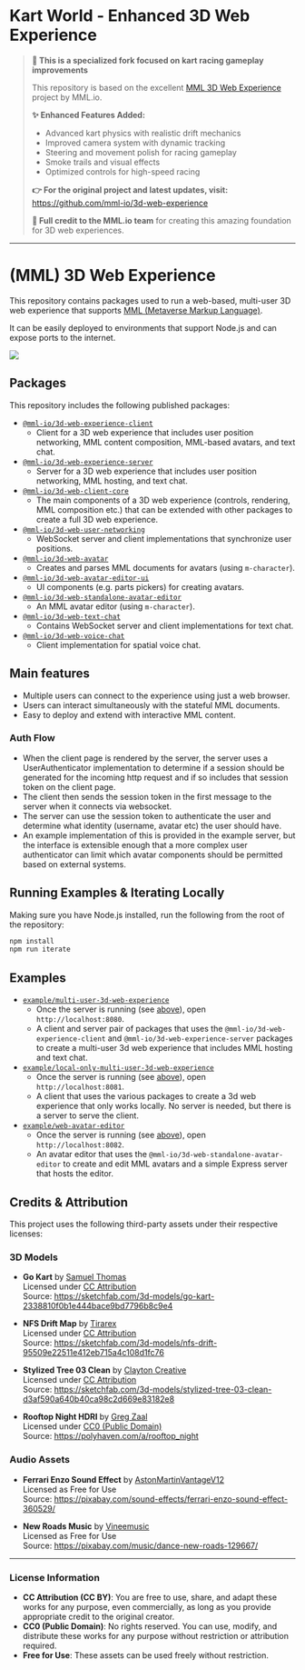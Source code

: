 # Kart World - Enhanced 3D Web Experience

> **🚗 This is a specialized fork focused on kart racing gameplay improvements**
>
> This repository is based on the excellent [MML 3D Web Experience](https://github.com/mml-io/3d-web-experience) project by MML.io. 
> 
> **✨ Enhanced Features Added:**
> - Advanced kart physics with realistic drift mechanics
> - Improved camera system with dynamic tracking
> - Steering and movement polish for racing gameplay
> - Smoke trails and visual effects
> - Optimized controls for high-speed racing
>
> **👉 For the original project and latest updates, visit:** https://github.com/mml-io/3d-web-experience
>
> **🙏 Full credit to the MML.io team** for creating this amazing foundation for 3D web experiences.

---

# (MML) 3D Web Experience

This repository contains packages used to run a web-based, multi-user 3D web experience that
supports [MML (Metaverse Markup Language)](https://mml.io/). 

It can be easily deployed to environments that support Node.js and can expose ports to the internet.

<img src="./playground.jpg">

## Packages

This repository includes the following published packages:

- [`@mml-io/3d-web-experience-client`](./packages/3d-web-experience-client)
  - Client for a 3D web experience that includes user position networking, MML content composition, 
    MML-based avatars, and text chat.
- [`@mml-io/3d-web-experience-server`](./packages/3d-web-experience-server)
  - Server for a 3D web experience that includes user position networking, MML hosting, and text chat.
- [`@mml-io/3d-web-client-core`](./packages/3d-web-client-core)
  - The main components of a 3D web experience (controls, rendering, MML composition etc.) that can be 
    extended with other packages to create a full 3D web experience.
- [`@mml-io/3d-web-user-networking`](./packages/3d-web-user-networking)
  - WebSocket server and client implementations that synchronize user positions.
- [`@mml-io/3d-web-avatar`](./packages/3d-web-avatar)
  - Creates and parses MML documents for avatars (using `m-character`).
- [`@mml-io/3d-web-avatar-editor-ui`](./packages/3d-web-avatar-editor-ui)
  - UI components (e.g. parts pickers) for creating avatars.
- [`@mml-io/3d-web-standalone-avatar-editor`](./packages/3d-web-standalone-avatar-editor)
  - An MML avatar editor (using `m-character`).
- [`@mml-io/3d-web-text-chat`](./packages/3d-web-text-chat)
  - Contains WebSocket server and client implementations for text chat.
- [`@mml-io/3d-web-voice-chat`](./packages/3d-web-voice-chat)
  - Client implementation for spatial voice chat.

## Main features

- Multiple users can connect to the experience using just a web browser.
- Users can interact simultaneously with the stateful MML documents.
- Easy to deploy and extend with interactive MML content.

### Auth Flow
- When the client page is rendered by the server, the server uses a UserAuthenticator implementation to determine if a session should be generated for the incoming http request and if so includes that session token on the client page.
- The client then sends the session token in the first message to the server when it connects via websocket.
- The server can use the session token to authenticate the user and determine what identity (username, avatar etc) the user should have.
- An example implementation of this is provided in the example server, but the interface is extensible enough that a more complex user authenticator can limit which avatar components should be permitted based on external systems.


## Running Examples & Iterating Locally

Making sure you have Node.js installed, run the following from the root of the repository:

```bash
npm install
npm run iterate
```

## Examples
 
- [`example/multi-user-3d-web-experience`](./example/multi-user-3d-web-experience)
  - Once the server is running (see [above](#running-examples--iterating-locally)), open `http://localhost:8080`.
  - A client and server pair of packages that uses the `@mml-io/3d-web-experience-client` and `@mml-io/3d-web-experience-server` packages to create a multi-user 3d web experience that includes MML hosting and text chat.
- [`example/local-only-multi-user-3d-web-experience`](./example/local-only-multi-user-3d-web-experience)
  - Once the server is running (see [above](#running-examples--iterating-locally)), open `http://localhost:8081`.
  - A client that uses the various packages to create a 3d web experience that only works locally. No server is needed, but there is a server to serve the client.
- [`example/web-avatar-editor`](./example/web-avatar-editor)
  - Once the server is running (see [above](#running-examples--iterating-locally)), open `http://localhost:8082`.
  - An avatar editor that uses the `@mml-io/3d-web-standalone-avatar-editor` to create and edit MML avatars and a simple Express server that hosts the editor.

## Credits & Attribution

This project uses the following third-party assets under their respective licenses:

### 3D Models
- **Go Kart** by [Samuel Thomas](https://sketchfab.com/Samuel_Thomas)  
  Licensed under [CC Attribution](https://creativecommons.org/licenses/by/4.0/)  
  Source: https://sketchfab.com/3d-models/go-kart-2338810f0b1e444bace9bd7796b8c9e4

- **NFS Drift Map** by [Tirarex](https://sketchfab.com/Tirarex)  
  Licensed under [CC Attribution](https://creativecommons.org/licenses/by/4.0/)  
  Source: https://sketchfab.com/3d-models/nfs-drift-95509e22511e412eb715a4c108d1fc76

- **Stylized Tree 03 Clean** by [Clayton Creative](https://sketchfab.com/claytoncreative)  
  Licensed under [CC Attribution](https://creativecommons.org/licenses/by/4.0/)  
  Source: https://sketchfab.com/3d-models/stylized-tree-03-clean-d3af590a640b40ca98c2d669e83182e8

- **Rooftop Night HDRI** by [Greg Zaal](https://gregzaal.com/)  
  Licensed under [CC0 (Public Domain)](https://creativecommons.org/publicdomain/zero/1.0/)  
  Source: https://polyhaven.com/a/rooftop_night

### Audio Assets
- **Ferrari Enzo Sound Effect** by [AstonMartinVantageV12](https://pixabay.com/users/astonmartinvantagev12-33416013/)  
  Licensed as Free for Use  
  Source: https://pixabay.com/sound-effects/ferrari-enzo-sound-effect-360529/

- **New Roads Music** by [Vineemusic](https://pixabay.com/users/vineethkumar-28582768/)  
  Licensed as Free for Use  
  Source: https://pixabay.com/music/dance-new-roads-129667/

---

### License Information
- **CC Attribution (CC BY)**: You are free to use, share, and adapt these works for any purpose, even commercially, as long as you provide appropriate credit to the original creator.
- **CC0 (Public Domain)**: No rights reserved. You can use, modify, and distribute these works for any purpose without restriction or attribution required.
- **Free for Use**: These assets can be used freely without restriction.
